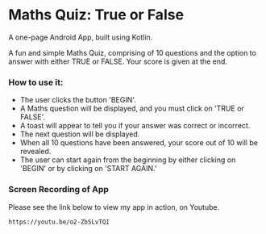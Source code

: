 # Maths Quiz: True or False

A one-page Android App, built using Kotlin.

A fun and simple Maths Quiz, comprising of 10 questions and the option to answer with either TRUE or FALSE.
Your score is given at the end.


### How to use it:

* The user clicks the button 'BEGIN'.
* A Maths question will be displayed, and you must click on 'TRUE or FALSE'.
* A toast will appear to tell you if your answer was correct or incorrect.
* The next question will be displayed.
* When all 10 questions have been answered, your score out of 10 will be revealed.
* The user can start again from the beginning by either clicking on 'BEGIN' or by clicking on 'START AGAIN.'


### Screen Recording of App

Please see the link below to view my app in action, on Youtube.

```
https://youtu.be/o2-ZbSLvTQI
```
